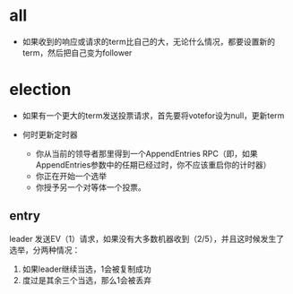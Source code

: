 # all
- 如果收到的响应或请求的term比自己的大，无论什么情况，都要设置新的term，然后把自己变为follower
# election

- 如果有一个更大的term发送投票请求，首先要将votefor设为null，更新term

- 何时更新定时器
  - 你从当前的领导者那里得到一个AppendEntries RPC（即，如果AppendEntries参数中的任期已经过时，你不应该重启你的计时器）
  - 你正在开始一个选举
  - 你授予另一个对等体一个投票。

## entry

leader 发送EV（1）请求，如果没有大多数机器收到（2/5），并且这时候发生了选举，分两种情况：
1. 如果leader继续当选，1会被复制成功
2. 度过是其余三个当选，那么1会被丢弃